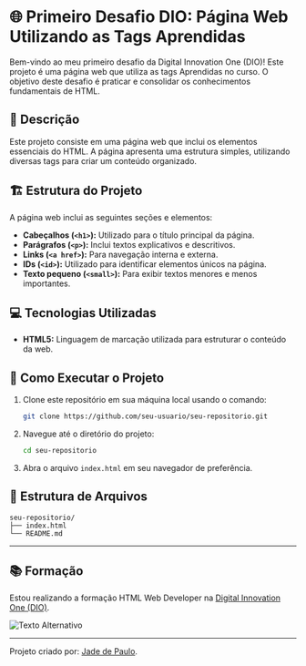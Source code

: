 # 🌐 Primeiro Desafio DIO: Página Web Utilizando as Tags Aprendidas

Bem-vindo ao meu primeiro desafio da Digital Innovation One (DIO)! Este projeto é uma página web que utiliza as tags Aprendidas no curso. O objetivo deste desafio é praticar e consolidar os conhecimentos fundamentais de HTML.

## 📄 Descrição

Este projeto consiste em uma página web que inclui os elementos essenciais do HTML. A página apresenta uma estrutura simples, utilizando diversas tags para criar um conteúdo organizado.

## 🏗️ Estrutura do Projeto

A página web inclui as seguintes seções e elementos:

- **Cabeçalhos (`<h1>`):** Utilizado para o título principal da página.
- **Parágrafos (`<p>`):** Inclui textos explicativos e descritivos.
- **Links (`<a href>`):** Para navegação interna e externa.
- **IDs (`<id>`):** Utilizado para identificar elementos únicos na página.
- **Texto pequeno (`<small>`):** Para exibir textos menores e menos importantes.


## 💻 Tecnologias Utilizadas

- **HTML5:** Linguagem de marcação utilizada para estruturar o conteúdo da web.

## 🚀 Como Executar o Projeto

1. Clone este repositório em sua máquina local usando o comando:
    ```bash
    git clone https://github.com/seu-usuario/seu-repositorio.git
    ```

2. Navegue até o diretório do projeto:
    ```bash
    cd seu-repositorio
    ```

3. Abra o arquivo `index.html` em seu navegador de preferência.

## 📂 Estrutura de Arquivos

```plaintext
seu-repositorio/
├── index.html
└── README.md
```

---

## 📚 Formação
Estou realizando a formação HTML Web Developer na [Digital Innovation One (DIO)](https://web.dio.me/track/formacao-html-web-developer).

![Texto Alternativo](https://hermes.dio.me/tracks/62ed1f1d-8d76-4bbc-905f-e73d20cb82f5.png)

---

Projeto criado por: [Jade de Paulo](https://www.linkedin.com/in/jadepaulolima/).

